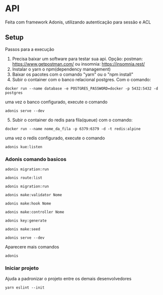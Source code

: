 # API

Feita com framework Adonis, utilizando autenticação para sessão e ACL

## Setup

Passos para a execução

1. Precisa baixar um software para testar sua api. Opção: postman: https://www.getpostman.com/ ou insomnia: https://insomnia.rest/
2. Instalar o yarn o npm(dependency management)
3. Baixar os pacotes com o comando "yarn" ou o "npm install"
4. Subir o container com o banco relacional postgres. Com o comando:

```
docker run --name database -e POSTGRES_PASSWORD=docker -p 5432:5432 -d postgres
```

uma vez o banco configurado, execute o comando

```
adonis serve --dev

```

5. Subir o container do redis para fila(queue) com o comando:

```
docker run --name nome_da_fila -p 6379:6379 -d -t redis:alpine
```

uma vez o redis configurado, execute o comando

```
adonis kue:listen

```

### Adonis comando basicos

```
adonis migration:run
```

```
adonis route:list
```

```
adonis migration:run
```

```
adonis make:validator Nome
```

```
adonis make:hook Nome
```

```
adonis make:controller Nome
```

```
adonis key:generate
```

```
adonis make:seed
```

```
adonis serve --dev
```

Aparecere mais comandos

```
adonis
```

### Iniciar projeto

Ajuda a padronizar o projeto entre os demais desenvolvedores

```
yarn eslint --init
```
